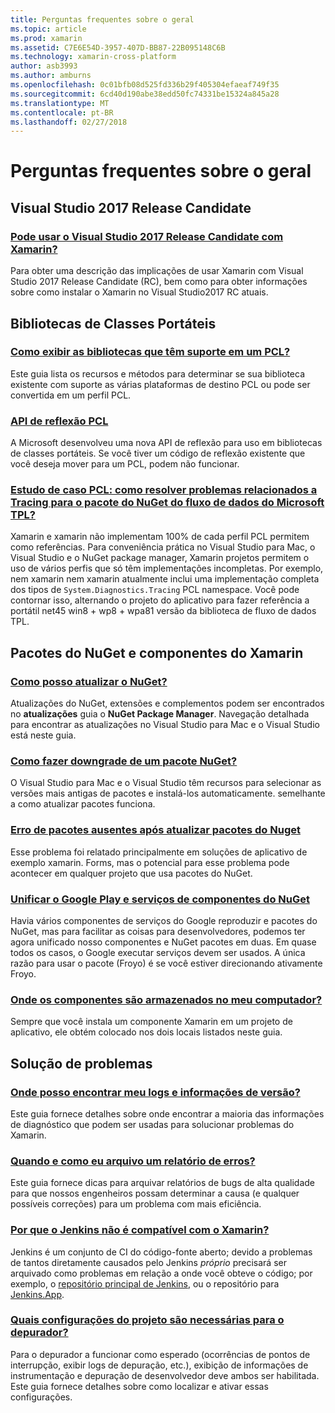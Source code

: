```yaml
---
title: Perguntas frequentes sobre o geral
ms.topic: article
ms.prod: xamarin
ms.assetid: C7E6E54D-3957-407D-BB87-22B095148C6B
ms.technology: xamarin-cross-platform
author: asb3993
ms.author: amburns
ms.openlocfilehash: 0c01bfb08d525fd336b29f405304efaeaf749f35
ms.sourcegitcommit: 6cd40d190abe38edd50fc74331be15324a845a28
ms.translationtype: MT
ms.contentlocale: pt-BR
ms.lasthandoff: 02/27/2018
---
```

# <a name="general-frequently-asked-questions"></a>Perguntas frequentes sobre o geral

## <a name="visual-studio-2017-release-candidate"></a>Visual Studio 2017 Release Candidate
### <a name="can-i-use-visual-studio-2017-release-candidate-with-xamarinvisualstudio-2017-rcmd"></a>[Pode usar o Visual Studio 2017 Release Candidate com Xamarin?](visualstudio-2017-rc.md)
Para obter uma descrição das implicações de usar Xamarin com Visual Studio 2017 Release Candidate (RC), bem como para obter informações sobre como instalar o Xamarin no Visual Studio2017 RC atuais.

## <a name="portable-class-libraries"></a>Bibliotecas de Classes Portáteis
### <a name="how-can-i-view-what-libraries-are-supported-in-a-pclpcl-support-librariesmd"></a>[Como exibir as bibliotecas que têm suporte em um PCL?](pcl-support-libraries.md)
Este guia lista os recursos e métodos para determinar se sua biblioteca existente com suporte as várias plataformas de destino PCL ou pode ser convertida em um perfil PCL.

### <a name="pcl-reflection-apipcl-reflectionmd"></a>[API de reflexão PCL](pcl-reflection.md)
A Microsoft desenvolveu uma nova API de reflexão para uso em bibliotecas de classes portáteis. Se você tiver um código de reflexão existente que você deseja mover para um PCL, podem não funcionar.

### <a name="pcl-case-study-how-can-i-resolve-problems-related-to-systemdiagnosticstracing-for-the-microsoft-tpl-dataflow-nuget-packagepcl-case-studymd"></a>[Estudo de caso PCL: como resolver problemas relacionados a Tracing para o pacote do NuGet do fluxo de dados do Microsoft TPL?](pcl-case-study.md)
Xamarin e xamarin não implementam 100% de cada perfil PCL permitem como referências. Para conveniência prática no Visual Studio para Mac, o Visual Studio e o NuGet package manager, Xamarin projetos permitem o uso de vários perfis que só têm implementações incompletas. Por exemplo, nem xamarin nem xamarin atualmente inclui uma implementação completa dos tipos de `System.Diagnostics.Tracing` PCL namespace. Você pode contornar isso, alternando o projeto do aplicativo para fazer referência a portátil net45 win8 + wp8 + wpa81 versão da biblioteca de fluxo de dados TPL.

## <a name="nuget-packages--xamarin-components"></a>Pacotes do NuGet e componentes do Xamarin
### <a name="how-can-i-update-nugetnuget-updatemd"></a>[Como posso atualizar o NuGet?](nuget-update.md)
Atualizações do NuGet, extensões e complementos podem ser encontrados no **atualizações** guia o **NuGet Package Manager**. Navegação detalhada para encontrar as atualizações no Visual Studio para Mac e o Visual Studio está neste guia.

### <a name="how-do-i-downgrade-a-nuget-packagenuget-package-downgrademd"></a>[Como fazer downgrade de um pacote NuGet?](nuget-package-downgrade.md)
O Visual Studio para Mac e o Visual Studio têm recursos para selecionar as versões mais antigas de pacotes e instalá-los automaticamente. semelhante a como atualizar pacotes funciona.

### <a name="missing-packages-error-after-updating-nuget-packagesnuget-packages-missingmd"></a>[Erro de pacotes ausentes após atualizar pacotes do Nuget](nuget-packages-missing.md)
Esse problema foi relatado principalmente em soluções de aplicativo de exemplo xamarin. Forms, mas o potencial para esse problema pode acontecer em qualquer projeto que usa pacotes do NuGet.

### <a name="unifying-google-play-services-components-and-nugetgps-components-nugetmd"></a>[Unificar o Google Play e serviços de componentes do NuGet](gps-components-nuget.md)
Havia vários componentes de serviços do Google reproduzir e pacotes do NuGet, mas para facilitar as coisas para desenvolvedores, podemos ter agora unificado nosso componentes e NuGet pacotes em duas. Em quase todos os casos, o Google executar serviços devem ser usados. A única razão para usar o pacote (Froyo) é se você estiver direcionando ativamente Froyo.

### <a name="where-are-the-components-stored-on-my-machinecomponent-storagemd"></a>[Onde os componentes são armazenados no meu computador?](component-storage.md)
Sempre que você instala um componente Xamarin em um projeto de aplicativo, ele obtém colocado nos dois locais listados neste guia.


## <a name="troubleshooting"></a>Solução de problemas
### <a name="where-can-i-find-my-version-information-and-logsversion-logsmd"></a>[Onde posso encontrar meu logs e informações de versão?](version-logs.md)
Este guia fornece detalhes sobre onde encontrar a maioria das informações de diagnóstico que podem ser usadas para solucionar problemas do Xamarin.

### <a name="when-and-how-should-i-file-a-bug-reporthowto-file-bugmd"></a>[Quando e como eu arquivo um relatório de erros?](howto-file-bug.md)
Este guia fornece dicas para arquivar relatórios de bugs de alta qualidade para que nossos engenheiros possam determinar a causa (e qualquer possíveis correções) para um problema com mais eficiência.

### <a name="why-isnt-jenkins-supported-by-xamarinxamarin-jenkinsmd"></a>[Por que o Jenkins não é compatível com o Xamarin?](xamarin-jenkins.md)
Jenkins é um conjunto de CI do código-fonte aberto; devido a problemas de tantos diretamente causados pelo Jenkins *próprio* precisará ser arquivado como problemas em relação a onde você obteve o código; por exemplo, o [repositório principal de Jenkins](https://github.com/jenkinsci/jenkins), ou o repositório para [ Jenkins.App](https://github.com/stisti/jenkins-app).

### <a name="what-project-settings-are-required-for-the-debuggerdebugger-settingsmd"></a>[Quais configurações do projeto são necessárias para o depurador?](debugger-settings.md)
Para o depurador a funcionar como esperado (ocorrências de pontos de interrupção, exibir logs de depuração, etc.), exibição de informações de instrumentação e depuração de desenvolvedor deve ambos ser habilitada. Este guia fornece detalhes sobre como localizar e ativar essas configurações.

